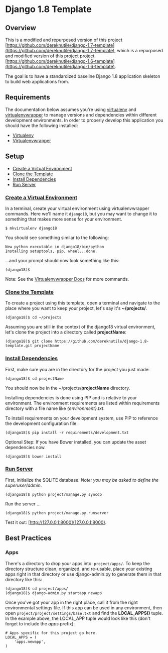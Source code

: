 # Django 1.8 Template

## Overview
This is a modified and repurposed version of this project [https://github.com/dereknutile/django-1.7-template](https://github.com/dereknutile/django-1.7-template), which is a repurposed and modified version of this project project [https://github.com/dereknutile/django-1.6-template](https://github.com/dereknutile/django-1.6-template).

The goal is to have a standardized baseline Django 1.8 application skeleton to build web applications from.

## Requirements
The documentation below assumes you're using [virtualenv](http://www.virtualenv.org/ "Virtualenv") and [virtualenvwrapper](http://virtualenvwrapper.readthedocs.org/ "Virtualenvwrapper") to manage versions and dependencies within different development environments.  In order to properly develop this application you should have the following installed:

* [Virtualenv](http://www.virtualenv.org/ "Virtualenv")
* [Virtualenvwrapper](http://virtualenvwrapper.readthedocs.org/ "Virtualenvwrapper")

## Setup

* [Create a Virtual Environment](#create-virtualenv)
* [Clone the Template](#clone-template)
* [Install Dependencies](#install-dependencies)
* [Run Server](#run-server)

### [Create a Virtual Environment](id:anchor-create-a-virtual-environment)

In a terminal, create your virtual environment using virtualenvwrapper commands.  Here we'll name it ```django18```, but you may want to change it to something that makes more sense for your environment.

    $ mkvirtualenv django18

You should see something similar to the following:

    New python executable in django18/bin/python
    Installing setuptools, pip, wheel...done.

…and your prompt should now look something like this:

    (django18)$

Note: See the [Virtualenvwrapper Docs](http://virtualenvwrapper.readthedocs.org/en/latest/command_ref.html "Virtualenvwrapper Docs") for more commands.

### [Clone the Template](id:anchor-clone-the-template)

To create a project using this template, open a terminal and navigate to the place where you want to keep your project, let's say it's **~/projects/**.

    (django18)$ cd ~/projects

Assuming you are still in the context of the django18 virtual environment, let's clone the project into a directory called **projectName**:

    (django18)$ git clone https://github.com/dereknutile/django-1.8-template.git projectName

### [Install Dependencies](id:anchor-install-dependencies)

First, make sure you are in the directory for the project you just made:

    (django18)$ cd projectName

You should now be in the ~/projects/**projectName** directory.


Installing dependencies is done using PIP and is relative to your environment.  The environment requirements are listed within requirements directory with a file name like _{environment}.txt_.

To install requirements on your development system, use PIP to reference the development configuration file:

    (django18)$ pip install -r requirements/development.txt

Optional Step: If you have Bower installed, you can update the asset dependencies now.

    (django18)$ bower install


### [Run Server](id:anchor-run-server)

First, initialize the SQLITE database.  *Note: you may be asked to define the superuser/admin*.

    (django18)$ python project/manage.py syncdb

Run the server ...

    (django18)$ python project/manage.py runserver

Test it out: [http://127.0.0.1:8000](127.0.0.1:8000).

## Best Practices

### Apps
There's a directory to drop your apps into: ```project/apps/```.  To keep the directory structure clean, organized, and re-usable, place your existing apps right in that directory or use django-admin.py to generate them in that directory like this:

    (django18)$ cd project/apps/
    (django18)$ django-admin.py startapp newapp

Once you've got your app in the right place, call it from the right environmental settings file.  If this app can be used in any environment, then open ```project/project/settings/base.txt``` and find the **LOCAL_APPS()** tuple.  In the example above, the LOCAL_APP tuple would look like this (don't forget to include the *apps* prefix):

    # Apps specific for this project go here.
    LOCAL_APPS = (
        'apps.newapp',
    )

